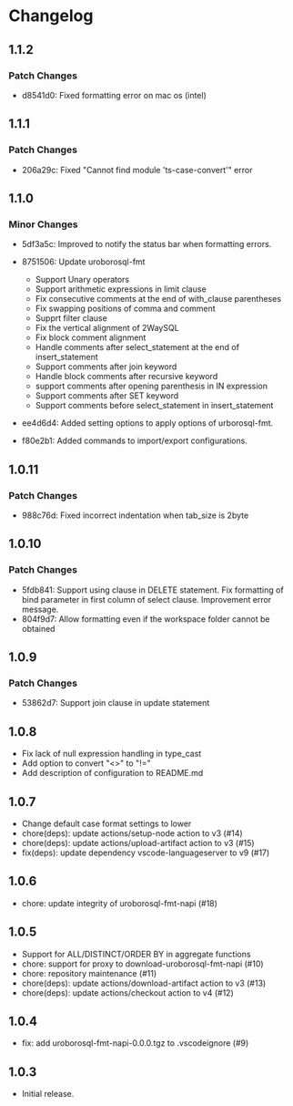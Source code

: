 # Changelog

## 1.1.2

### Patch Changes

- d8541d0: Fixed formatting error on mac os (intel)

## 1.1.1

### Patch Changes

- 206a29c: Fixed "Cannot find module 'ts-case-convert'" error

## 1.1.0

### Minor Changes

- 5df3a5c: Improved to notify the status bar when formatting errors.
- 8751506: Update uroborosql-fmt

  - Support Unary operators
  - Support arithmetic expressions in limit clause
  - Fix consecutive comments at the end of with_clause parentheses
  - Fix swapping positions of comma and comment
  - Supprt filter clause
  - Fix the vertical alignment of 2WaySQL
  - Fix block comment alignment
  - Handle comments after select_statement at the end of insert_statement
  - Support comments after join keyword
  - Handle block comments after recursive keyword
  - support comments after opening parenthesis in IN expression
  - Support comments after SET keyword
  - Support comments before select_statement in insert_statement

- ee4d6d4: Added setting options to apply options of urborosql-fmt.
- f80e2b1: Added commands to import/export configurations.

## 1.0.11

### Patch Changes

- 988c76d: Fixed incorrect indentation when tab_size is 2byte

## 1.0.10

### Patch Changes

- 5fdb841: Support using clause in DELETE statement. Fix formatting of bind parameter in first column of select clause. Improvement error message.
- 804f9d7: Allow formatting even if the workspace folder cannot be obtained

## 1.0.9

### Patch Changes

- 53862d7: Support join clause in update statement

## 1.0.8

- Fix lack of null expression handling in type_cast
- Add option to convert "<>" to "!="
- Add description of configuration to README.md

## 1.0.7

- Change default case format settings to lower
- chore(deps): update actions/setup-node action to v3 (#14)
- chore(deps): update actions/upload-artifact action to v3 (#15)
- fix(deps): update dependency vscode-languageserver to v9 (#17)

## 1.0.6

- chore: update integrity of uroborosql-fmt-napi (#18)

## 1.0.5

- Support for ALL/DISTINCT/ORDER BY in aggregate functions
- chore: support for proxy to download-uroborosql-fmt-napi (#10)
- chore: repository maintenance (#11)
- chore(deps): update actions/download-artifact action to v3 (#13)
- chore(deps): update actions/checkout action to v4 (#12)

## 1.0.4

- fix: add uroborosql-fmt-napi-0.0.0.tgz to .vscodeignore (#9)

## 1.0.3

- Initial release.
